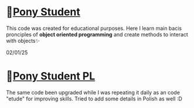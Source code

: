# 🦄[Pony Student](https://github.com/zazatargilide/PonyStudent/blob/main/PonyStudent.py)
This code was created for educational purposes.
Here I learn main bacis pronciples of **object oriented programming** and create methods to interact with objects✨

02/01/25
# 🥟[Pony Student PL](https://github.com/zazatargilide/PonyStudent/blob/main/PonyStudentPL.py)
The same code been upgraded while I was repeating it daily as an code "etude" for improving skills.
Tried to add some details in Polish as well :D
